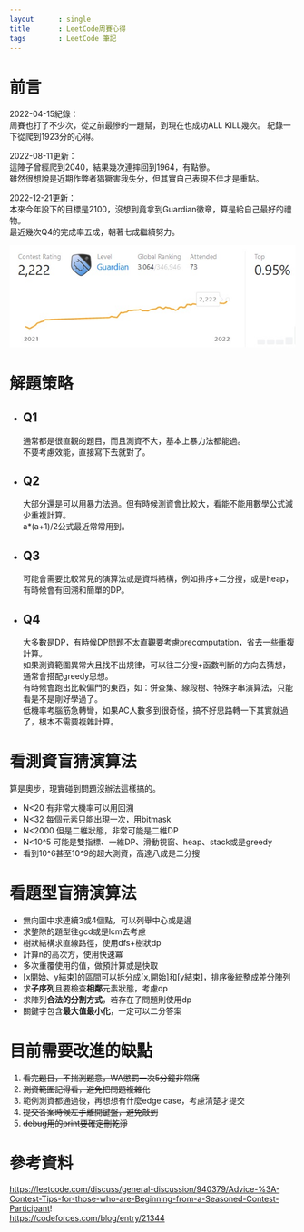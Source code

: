 ```yaml
---
layout      : single
title       : LeetCode周賽心得
tags 		: LeetCode 筆記
---
```


# 前言
2022-04-15紀錄：  
周賽也打了不少次，從之前最慘的一題幫，到現在也成功ALL KILL幾次。
紀錄一下從爬到1923分的心得。  

2022-08-11更新：  
這陣子曾經爬到2040，結果幾次連摔回到1964，有點慘。  
雖然很想說是近期作弊者猖獗害我失分，但其實自己表現不佳才是重點。  

2022-12-21更新：  
本來今年設下的目標是2100，沒想到竟拿到Guardian徽章，算是給自己最好的禮物。  
最近幾次Q4的完成率五成，朝著七成繼續努力。  

![guardian](/assets/img/2022-12-21.jpg)

# 解題策略  
- ## Q1  
    通常都是很直觀的題目，而且測資不大，基本上暴力法都能過。  
    不要考慮效能，直接寫下去就對了。

- ## Q2
    大部分還是可以用暴力法過。但有時候測資會比較大，看能不能用數學公式減少重複計算。  
    a*(a+1)/2公式最近常常用到。

- ## Q3
    可能會需要比較常見的演算法或是資料結構，例如排序+二分搜，或是heap，有時候會有回溯和簡單的DP。

- ## Q4
    大多數是DP，有時候DP問題不太直觀要考慮precomputation，省去一些重複計算。  
    如果測資範圍異常大且找不出規律，可以往二分搜+函數判斷的方向去猜想，通常會搭配greedy思想。  
    有時候會跑出比較偏門的東西，如：併查集、線段樹、特殊字串演算法，只能看是不是剛好學過了。  
    低機率考腦筋急轉彎，如果AC人數多到很奇怪，搞不好思路轉一下其實就過了，根本不需要複雜計算。

# 看測資盲猜演算法
算是奧步，現實碰到問題沒辦法這樣搞的。
- N<20 有非常大機率可以用回溯  
- N<32 每個元素只能出現一次，用bitmask
- N<2000 但是二維狀態，非常可能是二維DP  
- N<10^5 可能是雙指標、一維DP、滑動視窗、heap、stack或是greedy
- 看到10^6甚至10^9的超大測資，高達八成是二分搜

# 看題型盲猜演算法
- 無向圖中求連續3或4個點，可以列舉中心或是邊  
- 求整除的題型往gcd或是lcm去考慮  
- 樹狀結構求直線路徑，使用dfs+樹狀dp  
- 計算n的高次方，使用快速冪  
- 多次重覆使用的值，做預計算或是快取
- [x開始、y結束]的區間可以拆分成[x,開始]和[y結束]，排序後統整成差分陣列  
- 求**子序列**且要檢查**相鄰**元素狀態，考慮dp  
- 求陣列**合法的分割方式**，若存在子問題則使用dp  
- 關鍵字包含**最大值最小化**，一定可以二分答案  

# 目前需要改進的缺點
1. ~~看完題目，不揣測題意，WA懲罰一次5分鐘非常痛~~  
2. ~~測資範圍記得看，避免把問題複雜化~~  
3. 範例測資都通過後，再想想有什麼edge case，考慮清楚才提交  
4. ~~提交答案時候左手離開鍵盤，避免敲到~~  
5. ~~debug用的print要確定刪乾淨~~

# 參考資料
https://leetcode.com/discuss/general-discussion/940379/Advice-%3A-Contest-Tips-for-those-who-are-Beginning-from-a-Seasoned-Contest-Participant!  
https://codeforces.com/blog/entry/21344  
